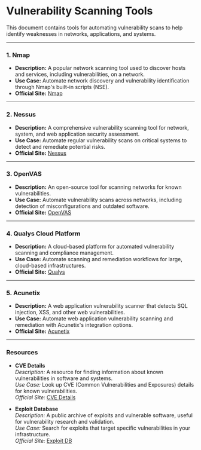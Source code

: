 # Vulnerability Scanning Tools

This document contains tools for automating vulnerability scans to help identify weaknesses in networks, applications, and systems.

---

### 1. **Nmap**
   - **Description:** A popular network scanning tool used to discover hosts and services, including vulnerabilities, on a network.
   - **Use Case:** Automate network discovery and vulnerability identification through Nmap's built-in scripts (NSE).
   - **Official Site:** [Nmap](https://nmap.org)

---

### 2. **Nessus**
   - **Description:** A comprehensive vulnerability scanning tool for network, system, and web application security assessment.
   - **Use Case:** Automate regular vulnerability scans on critical systems to detect and remediate potential risks.
   - **Official Site:** [Nessus](https://www.tenable.com/products/nessus)

---

### 3. **OpenVAS**
   - **Description:** An open-source tool for scanning networks for known vulnerabilities.
   - **Use Case:** Automate vulnerability scans across networks, including detection of misconfigurations and outdated software.
   - **Official Site:** [OpenVAS](https://www.openvas.org)

---

### 4. **Qualys Cloud Platform**
   - **Description:** A cloud-based platform for automated vulnerability scanning and compliance management.
   - **Use Case:** Automate scanning and remediation workflows for large, cloud-based infrastructures.
   - **Official Site:** [Qualys](https://www.qualys.com)

---

### 5. **Acunetix**
   - **Description:** A web application vulnerability scanner that detects SQL injection, XSS, and other web vulnerabilities.
   - **Use Case:** Automate web application vulnerability scanning and remediation with Acunetix's integration options.
   - **Official Site:** [Acunetix](https://www.acunetix.com)

---

### Resources

- **CVE Details**  
   *Description:* A resource for finding information about known vulnerabilities in software and systems.  
   *Use Case:* Look up CVE (Common Vulnerabilities and Exposures) details for known vulnerabilities.  
   *Official Site:* [CVE Details](https://www.cvedetails.com)

- **Exploit Database**  
   *Description:* A public archive of exploits and vulnerable software, useful for vulnerability research and validation.  
   *Use Case:* Search for exploits that target specific vulnerabilities in your infrastructure.  
   *Official Site:* [Exploit DB](https://www.exploit-db.com)


